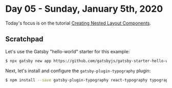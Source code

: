 # Day 05 - Sunday, January 5th, 2020

Today's focus is on the tutorial [Creating Nested Layout Components](https://www.gatsbyjs.org/tutorial/part-three/).

## Scratchpad

Let's use the Gatsby "hello-world" starter for this example:

```sh
$ npx gatsby new app https://github.com/gatsbyjs/gatsby-starter-hello-world
```

Next, let's install and configure the `gatsby-plugin-typography` plugin:

```sh
$ npm install --save gatsby-plugin-typography react-typography typography typography-theme-fairy-gates

```